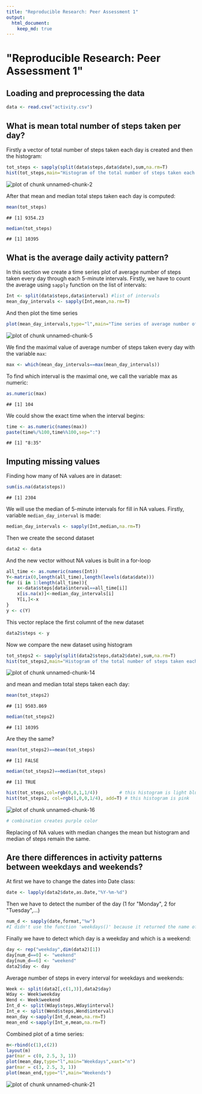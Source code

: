```yaml
---
title: "Reproducible Research: Peer Assessment 1"
output: 
  html_document:
    keep_md: true
---
```

"Reproducible Research: Peer Assessment 1"
=============================================

## Loading and preprocessing the data

```r
data <- read.csv("activity.csv")
```


## What is mean total number of steps taken per day?

Firstly a vector of total number of steps taken each day is created and then the histogram:

```r
tot_steps <- sapply(split(data$steps,data$date),sum,na.rm=T)
hist(tot_steps,main="Histogram of the total number of steps taken each day",xlab="Number of steps")
```

![plot of chunk unnamed-chunk-2](figure/unnamed-chunk-2-1.png)

After that mean and median total steps taken each day is computed:

```r
mean(tot_steps)
```

```
## [1] 9354.23
```

```r
median(tot_steps)
```

```
## [1] 10395
```

## What is the average daily activity pattern?

In this section we create a time series plot of average number of steps taken every day through each 5-minute intervals. Firstly, we have to count the average using `sapply` function on the list of intervals:

```r
Int <- split(data$steps,data$interval) #list of intervals
mean_day_intervals <- sapply(Int,mean,na.rm=T)
```

And then plot the time series

```r
plot(mean_day_intervals,type="l",main="Time series of average number of steps",xlab="5-minute intervals",ylab="Average number of steps")
```

![plot of chunk unnamed-chunk-5](figure/unnamed-chunk-5-1.png)

We find the maximal value of average number of steps taken every day with the variable `max`:

```r
max <- which(mean_day_intervals==max(mean_day_intervals))
```


To find which interval is the maximal one, we call the variable max as numeric:

```r
as.numeric(max)
```

```
## [1] 104
```

We could show the exact time when the interval begins:

```r
time <- as.numeric(names(max))
paste(time%/%100,time%%100,sep=":")
```

```
## [1] "8:35"
```


## Imputing missing values

Finding how many of NA values are in dataset:

```r
sum(is.na(data$steps))
```

```
## [1] 2304
```

We will use the median of 5-minute intervals for fill in NA values. Firstly, variable `median_day_interval` is made:

```r
median_day_intervals <- sapply(Int,median,na.rm=T)
```

Then we create the second dataset

```r
data2 <- data
```

And the new vector without NA values is bulit in a for-loop 

```r
all_time <- as.numeric(names(Int)) 
Y<-matrix(0,length(all_time),length(levels(data$date)))
for (i in 1:length(all_time)){
    x<-data$steps[data$interval==all_time[i]]
    x[is.na(x)]<-median_day_intervals[i]
    Y[i,]<-x
}
y <- c(Y)
```

This vector replace the first columnt of the new dataset

```r
data2$steps <- y
```

Now we compare the new dataset using histogram

```r
tot_steps2 <- sapply(split(data2$steps,data2$date),sum,na.rm=T)
hist(tot_steps2,main="Histogram of the total number of steps taken each day",sub="after replacing NA values",xlab="Number of steps")
```

![plot of chunk unnamed-chunk-14](figure/unnamed-chunk-14-1.png)

and mean and median total steps taken each day:

```r
mean(tot_steps2)
```

```
## [1] 9503.869
```

```r
median(tot_steps2)
```

```
## [1] 10395
```

Are they the same?

```r
mean(tot_steps2)==mean(tot_steps)
```

```
## [1] FALSE
```

```r
median(tot_steps2)==median(tot_steps)
```

```
## [1] TRUE
```

```r
hist(tot_steps,col=rgb(0,0,1,1/4))        # this histogram is light blue             
hist(tot_steps2, col=rgb(1,0,0,1/4), add=T) # this histogram is pink
```

![plot of chunk unnamed-chunk-16](figure/unnamed-chunk-16-1.png)

```r
# combination creates purple color
```

Replacing of NA values with median changes the mean but histogram and median of steps remain the same.

## Are there differences in activity patterns between weekdays and weekends?

At first we have to change the dates into Date class:

```r
date <- lapply(data2$date,as.Date,"%Y-%m-%d")
```

Then we have to detect the number of the day (1 for "Monday", 2 for "Tuesday",...)

```r
num_d <- sapply(date,format,"%w")
#I didn't use the function 'weekdays()' because it returned the name of a day in my language and I wasn't sure if it would work somewhere else.
```

Finally we have to detect which day is a weekday and which is a weekend:

```r
day <- rep("weekday",dim(data2)[1])
day[num_d==0] <- "weekend"
day[num_d==6] <- "weekend"
data2$day <- day
```

Average number of steps in every interval for weekdays and weekends:

```r
Week <- split(data2[,c(1,3)],data2$day)
Wday <- Week$weekday
Wend <- Week$weekend
Int_d <- split(Wday$steps,Wday$interval)
Int_e <- split(Wend$steps,Wend$interval)
mean_day <-sapply(Int_d,mean,na.rm=T)
mean_end <-sapply(Int_e,mean,na.rm=T)
```

Combined plot of a time series:

```r
m<-rbind(c(1),c(2))
layout(m)
par(mar = c(0, 2.5, 3, 1))
plot(mean_day,type="l",main="Weekdays",xaxt="n")
par(mar = c(3, 2.5, 3, 1))
plot(mean_end,type="l",main="Weekends")
```

![plot of chunk unnamed-chunk-21](figure/unnamed-chunk-21-1.png)

